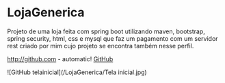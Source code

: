 # LojaGenerica
Projeto de uma loja feita com spring boot utilizando maven, bootstrap, spring security, html, css e mysql que faz um pagamento com um servidor rest criado por mim cujo projeto se encontra também nesse perfil.

http://github.com - automatic!
[GitHub](http://github.com)

![GitHub telainicial](/LojaGenerica/Tela inicial.jpg)
